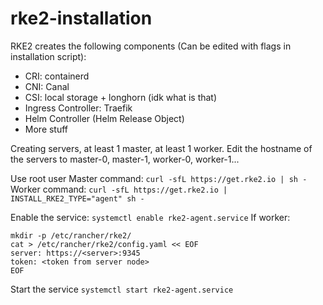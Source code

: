 
# rke2-installation

RKE2 creates the following components (Can be edited with flags in installation script):
* CRI: containerd
* CNI: Canal
* CSI: local storage + longhorn (idk what is that)
* Ingress Controller: Traefik
* Helm Controller (Helm Release Object)
* More stuff
  
Creating servers, at least 1 master, at least 1 worker.
Edit the hostname of the servers to master-0, master-1, worker-0, worker-1...

Use root user
Master command: ```curl -sfL https://get.rke2.io | sh -```
Worker command: ```curl -sfL https://get.rke2.io | INSTALL_RKE2_TYPE="agent" sh -```

Enable the service: ```systemctl enable rke2-agent.service```
If worker:
```
mkdir -p /etc/rancher/rke2/
cat > /etc/rancher/rke2/config.yaml << EOF
server: https://<server>:9345
token: <token from server node>
EOF
```
Start the service ```systemctl start rke2-agent.service```
